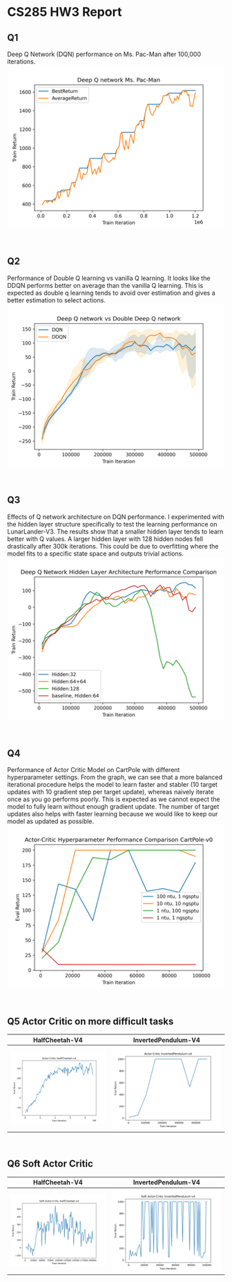 # CS285 HW3 Report

## Q1
Deep Q Network (DQN) performance on Ms. Pac-Man after 100,000 iterations.
![](./images/DQN.png)

<br />

## Q2
Performance of Double Q learning vs vanilla Q learning. It looks like the DDQN performs better on average than the vanilla Q learning. This is expected as double q learning tends to avoid over estimation and gives a better estimation to select actions.
![](./images/Q2.png)

<br />

## Q3
Effects of Q network architecture on DQN performance. I experimented with the hidden layer structure specifically to test the learning performance on LunarLander-V3. The results show that a smaller hidden layer tends to learn better with Q values. A larger hidden layer with 128 hidden nodes fell drastically after 300k iterations. This could be due to overfitting where the model fits to a specific state space and outputs trivial actions.
![](./images/Q3.png)

<br />

## Q4
Performance of Actor Critic Model on CartPole with different hyperparameter settings. From the graph, we can see that a more balanced iterational procedure helps the model to learn faster and stabler (10  target updates with 10 gradient step per target update), whereas naively iterate once as you go performs poorly. This is expected as we cannot expect the model to fully learn without enough gradient update. The number of target updates also helps with faster learning because we would like to keep our model as updated as possible.
![](./images/Q4.png)

<br />

## Q5 Actor Critic on more difficult tasks
HalfCheetah-V4            |  InvertedPendulum-V4
:-------------------------:|:-------------------------:
![](./images/Q5_1.png)  |  ![](./images/Q5_2.png)

<br />

## Q6 Soft Actor Critic

HalfCheetah-V4            |  InvertedPendulum-V4
:-------------------------:|:-------------------------:
![](./images/Q6_1.png)  |  ![](./images/Q6_2.png)